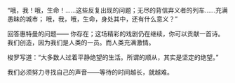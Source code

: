 “哦，我！哦，生命！……这些反复出现的问题；无尽的背信弃义者的列车……充满愚昧的城市；
哦，我，哦，生命，身处其中，还有什么意义？”

回答惠特曼的问题——
你存在；这场精彩的戏剧仍在继续，你可以贡献一首诗。我们创造，因为我们是人类的一员。而人类充满激情。

梭罗写道：“大多数人过着平静绝望的生活。所谓的顺从，其实是坚定的绝望。”

我们必须努力寻找自己的声音——等待的时间越长，就越难。